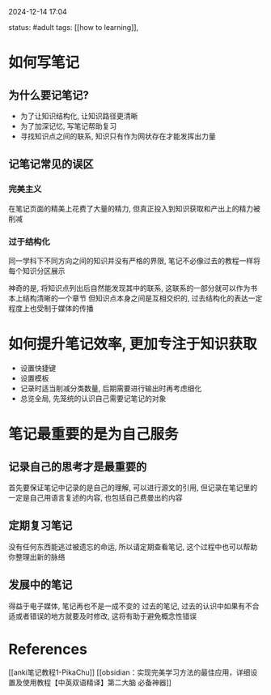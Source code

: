 2024-12-14    17:04

status: #adult 
tags: [[how to learning]], 


# 如何写笔记

## 为什么要记笔记?

- 为了让知识结构化, 让知识路径更清晰
- 为了加深记忆, 写笔记帮助复习
- 寻找知识点之间的联系, 知识只有作为网状存在才能发挥出力量

## 记笔记常见的误区

### 完美主义

在笔记页面的精美上花费了大量的精力, 但真正投入到知识获取和产出上的精力被削减

### 过于结构化

同一学科下不同方向之间的知识并没有严格的界限, 笔记不必像过去的教程一样将每个知识分区展示

神奇的是, 将知识点列出后自然能发现其中的联系, 这联系的一部分就可以作为书本上结构清晰的一个章节
但知识点本身之间是互相交织的, 过去结构化的表达一定程度上也受制于媒体的传播

# 如何提升笔记效率, 更加专注于知识获取

- 设置快捷键
- 设置模板
- 记录时适当削减分类数量, 后期需要进行输出时再考虑细化
- 总览全局, 先笼统的认识自己需要记笔记的对象

# 笔记最重要的是为自己服务

## 记录自己的思考才是最重要的

首先要保证笔记中记录的是自己的理解, 可以进行源文的引用, 但记录在笔记里的一定是自己用语言复述的内容, 也包括自己费曼出的内容

## 定期复习笔记

没有任何东西能逃过被遗忘的命运, 所以请定期查看笔记, 这个过程中也可以帮助你整理出新的脉络

## 发展中的笔记

得益于电子媒体, 笔记再也不是一成不变的
过去的笔记, 过去的认识中如果有不合适或者错误的地方就要及时修改, 这将有助于避免概念性错误


# References

[[anki笔记教程1-PikaChu]]
[[obsidian：实现完美学习方法的最佳应用，详细设置及使用教程【中英双语精译】第二大脑 必备神器]]